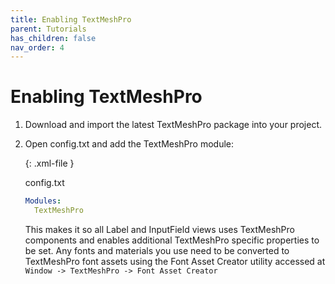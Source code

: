 ```yaml
---
title: Enabling TextMeshPro
parent: Tutorials
has_children: false
nav_order: 4
---
```

# Enabling TextMeshPro

1. Download and import the latest TextMeshPro package into your project. 

2. Open config.txt and add the TextMeshPro module:

   {: .xml-file }

   config.txt

   ```yaml
   Modules: 
     TextMeshPro 
   ```

   This makes it so all Label and InputField views uses TextMeshPro components and enables additional TextMeshPro specific properties to be set. Any fonts and materials you use need to be converted to TextMeshPro font assets using the Font Asset Creator utility accessed at `Window -> TextMeshPro -> Font Asset Creator`

